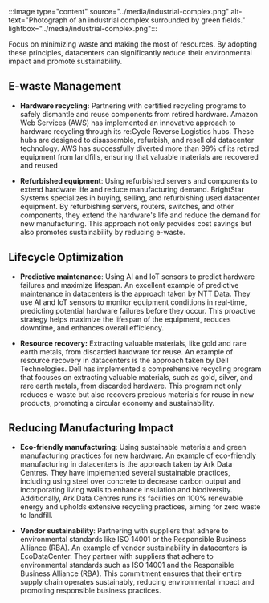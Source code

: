 :::image type="content" source="../media/industrial-complex.png" alt-text="Photograph of an industrial complex surrounded by green fields." lightbox="../media/industrial-complex.png":::

Focus on minimizing waste and making the most of resources. By adopting these principles, datacenters can significantly reduce their environmental impact and promote sustainability.

## E-waste Management

- **Hardware recycling:** Partnering with certified recycling programs to safely dismantle and reuse components from retired hardware. Amazon Web Services (AWS) has implemented an innovative approach to hardware recycling through its re:Cycle Reverse Logistics hubs. These hubs are designed to disassemble, refurbish, and resell old datacenter technology. AWS has successfully diverted more than 99% of its retired equipment from landfills, ensuring that valuable materials are recovered and reused

- **Refurbished equipment**: Using refurbished servers and components to extend hardware life and reduce manufacturing demand. BrightStar Systems specializes in buying, selling, and refurbishing used datacenter equipment. By refurbishing servers, routers, switches, and other components, they extend the hardware's life and reduce the demand for new manufacturing. This approach not only provides cost savings but also promotes sustainability by reducing e-waste.

## Lifecycle Optimization

- **Predictive maintenance**: Using AI and IoT sensors to predict hardware failures and maximize lifespan. An excellent example of predictive maintenance in datacenters is the approach taken by NTT Data. They use AI and IoT sensors to monitor equipment conditions in real-time, predicting potential hardware failures before they occur. This proactive strategy helps maximize the lifespan of the equipment, reduces downtime, and enhances overall efficiency.

- **Resource recovery:** Extracting valuable materials, like gold and rare earth metals, from discarded hardware for reuse. An example of resource recovery in datacenters is the approach taken by Dell Technologies. Dell has implemented a comprehensive recycling program that focuses on extracting valuable materials, such as gold, silver, and rare earth metals, from discarded hardware. This program not only reduces e-waste but also recovers precious materials for reuse in new products, promoting a circular economy and sustainability.

## Reducing Manufacturing Impact

- **Eco-friendly manufacturing**: Using sustainable materials and green manufacturing practices for new hardware. An example of eco-friendly manufacturing in datacenters is the approach taken by Ark Data Centres. They have implemented several sustainable practices, including using steel over concrete to decrease carbon output and incorporating living walls to enhance insulation and biodiversity. Additionally, Ark Data Centres runs its facilities on 100% renewable energy and upholds extensive recycling practices, aiming for zero waste to landfill.

- **Vendor sustainability**: Partnering with suppliers that adhere to environmental standards like ISO 14001 or the Responsible Business Alliance (RBA). An example of vendor sustainability in datacenters is EcoDataCenter. They partner with suppliers that adhere to environmental standards such as ISO 14001 and the Responsible Business Alliance (RBA). This commitment ensures that their entire supply chain operates sustainably, reducing environmental impact and promoting responsible business practices.